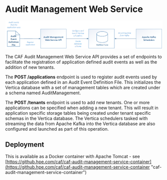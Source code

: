 # Audit Management Web Service

![Overview](images/overview.png)

 
The CAF Audit Management Web Service API provides a set of endpoints to facilitate the registration of application defined audit events as well as the addition of new tenants.

The **POST /applications** endpoint is used to register audit events used by each application defined in an Audit Event Definition File. This initializes the Vertica database with a set of management tables which are created under a schema named AuditManagement.

The **POST /tenants** endpoint is used to add new tenants. One or more applications can be specified when adding a new tenant. This will result in application specific storage tables being created under tenant specific schemas in the Vertica database. The Vertica schedulers tasked with streaming the data from Apache Kafka into the Vertica database are also configured and launched as part of this operation.

## Deployment

This is available as a Docker container with Apache Tomcat - see [https://github.hpe.com/caf/caf-audit-management-service-container](https://github.hpe.com/caf/caf-audit-management-service-container "caf-audit-management-service-container")